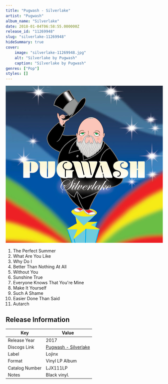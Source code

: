 ```yaml
---
title: "Pugwash - Silverlake"
artist: "Pugwash"
album_name: "Silverlake"
date: 2018-01-04T06:58:55.000000Z
release_id: "11269948"
slug: "silverlake-11269948"
hideSummary: true
cover:
    image: "silverlake-11269948.jpg"
    alt: "Silverlake by Pugwash"
    caption: "Silverlake by Pugwash"
genres: ["Pop"]
styles: []
---
```


![Silverlake by Pugwash](silverlake-11269948.jpg)

<!-- section break -->

1. The Perfect Summer
2. What Are You Like
3. Why Do I
4. Better Than Nothing At All
5. Without You
6. Sunshine True
7. Everyone Knows That You're Mine
8. Make It Yourself
9. Such A Shame
10. Easier Done Than Said
11. Autarch

<!-- section break -->





## Release Information
|  Key           | Value                                                |
| ---------------| ---------------------------------------------------- |
| Release Year   | 2017                                   |
| Discogs Link   | [Pugwash - Silverlake](https://www.discogs.com/release/11269948-Pugwash-Silverlake) |
| Label          | Lojinx |
| Format         | Vinyl LP Album |
| Catalog Number | LJX111LP |
| Notes | Black vinyl. |